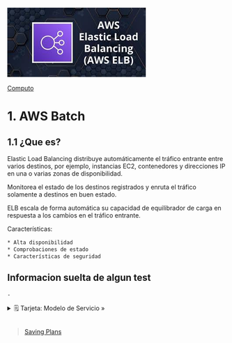 ![Amazon Elastic Load Balancer ](../../00_assets/Computo/elb-logo.jpeg)

[Computo](../../01-Computo/)

# 1. AWS Batch

## 1.1 ¿Que es?

Elastic Load Balancing distribuye automáticamente el tráfico entrante entre varios destinos, por ejemplo, instancias EC2, contenedores y direcciones IP en una o varias zonas de disponibilidad. 

Monitorea el estado de los destinos registrados y enruta el tráfico solamente a destinos en buen estado. 

ELB escala de forma automática su capacidad de equilibrador de carga en respuesta a los cambios en el tráfico entrante.

Características:

    * Alta disponibilidad
    * Comprobaciones de estado
    * Características de seguridad

## Informacion suelta de algun test

    -

<details>
<summary>🗒 Tarjeta: Modelo de Servicio »</summary>

| Tipos  |
| ---- |
! | [Tipos ELB](otro/Conceptos-AWS_Cloud/assets/Computo/Tipos_ELB.png) |

</details>


<br/>

> [Saving Plans](./saving_Plans.md)

<br/>